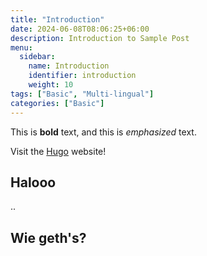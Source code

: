 ```yaml
---
title: "Introduction"
date: 2024-06-08T08:06:25+06:00
description: Introduction to Sample Post
menu:
  sidebar:
    name: Introduction
    identifier: introduction
    weight: 10
tags: ["Basic", "Multi-lingual"]
categories: ["Basic"]
---
```


This is **bold** text, and this is *emphasized* text.

Visit the [Hugo](https://gohugo.io) website!

## Halooo
..
## Wie geth's?